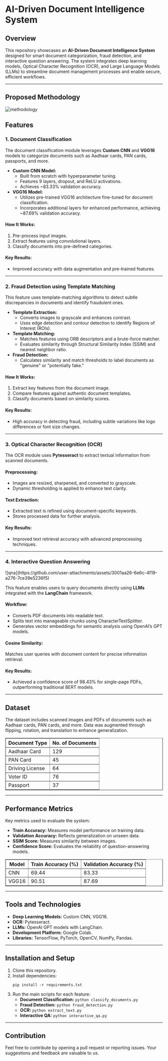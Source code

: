 
<h1>AI-Driven Document Intelligence System</h1>

<h2>Overview</h2>
<p>This repository showcases an <strong>AI-Driven Document Intelligence System</strong> designed for smart document categorization, fraud detection, and interactive question answering. The system integrates deep learning models, Optical Character Recognition (OCR), and Large Language Models (LLMs) to streamline document management processes and enable secure, efficient workflows.</p>
<hr>
<h2>Proposed Methodology</h2>

![methodology](https://github.com/user-attachments/assets/2fd22b2f-d684-4e1d-a0f3-f893c4b3049f)

<h2>Features</h2>
<h3>1. Document Classification</h3>
<p>The document classification module leverages <strong>Custom CNN</strong> and <strong>VGG16</strong> models to categorize documents such as Aadhaar cards, PAN cards, passports, and more.</p>
<ul>
<li><strong>Custom CNN Model:</strong>
            <ul>
                <li>Built from scratch with hyperparameter tuning.</li>
                <li>Features 9 layers, dropout, and ReLU activations.</li>
                <li>Achieves ~83.33% validation accuracy.</li>
            </ul>
        </li>
        <li><strong>VGG16 Model:</strong>
            <ul>
                <li>Utilizes pre-trained VGG16 architecture fine-tuned for document classification.</li>
                <li>Incorporates additional layers for enhanced performance, achieving ~87.69% validation accuracy.</li>
            </ul>
        </li>
    </ul>
<h4>How It Works:</h4>
<ol>
        <li>Pre-process input images.</li>
        <li>Extract features using convolutional layers.</li>
        <li>Classify documents into pre-defined categories.</li>
    </ol>
<h4>Key Results:</h4>
<ul>
        <li>Improved accuracy with data augmentation and pre-trained features.</li>
    </ul>

<hr>

<h3>2. Fraud Detection using Template Matching</h3>
<p>This feature uses template-matching algorithms to detect subtle discrepancies in documents and identify fraudulent ones.</p>

<ul>
        <li><strong>Template Extraction:</strong>
            <ul>
                <li>Converts images to grayscale and enhances contrast.</li>
                <li>Uses edge detection and contour detection to identify Regions of Interest (ROIs).</li>
            </ul>
        </li>
        <li><strong>Template Matching:</strong>
            <ul>
                <li>Matches features using ORB descriptors and a brute-force matcher.</li>
                <li>Evaluates similarity through Structural Similarity Index (SSIM) and nearest neighbor ratio.</li>
            </ul>
        </li>
        <li><strong>Fraud Detection:</strong>
            <ul>
                <li>Calculates similarity and match thresholds to label documents as "genuine" or "potentially fake."</li>
            </ul>
        </li>
    </ul>

<h4>How It Works:</h4>
<ol>
        <li>Extract key features from the document image.</li>
        <li>Compare features against authentic document templates.</li>
        <li>Classify documents based on similarity scores.</li>
    </ol>

<h4>Key Results:</h4>
<ul>
        <li>High accuracy in detecting fraud, including subtle variations like logo differences or font size changes.</li>
    </ul>

<hr>

<h3>3. Optical Character Recognition (OCR)</h3>
<p>The OCR module uses <strong>Pytesseract</strong> to extract textual information from scanned documents.</p>

<h4>Preprocessing:</h4>
<ul>
        <li>Images are resized, sharpened, and converted to grayscale.</li>
        <li>Dynamic thresholding is applied to enhance text clarity.</li>
    </ul>

<h4>Text Extraction:</h4>
<ul>
        <li>Extracted text is refined using document-specific keywords.</li>
        <li>Stores processed data for further analysis.</li>
    </ul>

<h4>Key Results:</h4>
<ul>
        <li>Improved text retrieval accuracy with advanced preprocessing techniques.</li>
    </ul>

<hr>

<h3>4. Interactive Question Answering</h3>
![qna](https://github.com/user-attachments/assets/3001aa26-6e6c-4f19-a276-7ce39e5236f5)

<p>This feature enables users to query documents directly using <strong>LLMs</strong> integrated with the <strong>LangChain</strong> framework.</p>

<h4>Workflow:</h4>
<ul>
        <li>Converts PDF documents into readable text.</li>
        <li>Splits text into manageable chunks using CharacterTextSplitter.</li>
        <li>Generates vector embeddings for semantic analysis using OpenAI’s GPT models.</li>
    </ul>

<h4>Cosine Similarity:</h4>
<p>Matches user queries with document content for precise information retrieval.</p>

<h4>Key Results:</h4>
<ul>
        <li>Achieved a confidence score of 98.43% for single-page PDFs, outperforming traditional BERT models.</li>
    </ul>

<hr>

<h2>Dataset</h2>
<p>The dataset includes scanned images and PDFs of documents such as Aadhaar cards, PAN cards, and more. Data was augmented through flipping, rotation, and translation to enhance generalization.</p>

<table border="1">
        <tr>
            <th>Document Type</th>
            <th>No. of Documents</th>
        </tr>
        <tr>
            <td>Aadhaar Card</td>
            <td>129</td>
        </tr>
        <tr>
            <td>PAN Card</td>
            <td>45</td>
        </tr>
        <tr>
            <td>Driving License</td>
            <td>64</td>
        </tr>
        <tr>
            <td>Voter ID</td>
            <td>76</td>
        </tr>
        <tr>
            <td>Passport</td>
            <td>37</td>
        </tr>
    </table>

<hr>

<h2>Performance Metrics</h2>
<p>Key metrics used to evaluate the system:</p>
<ul>
        <li><strong>Train Accuracy:</strong> Measures model performance on training data.</li>
        <li><strong>Validation Accuracy:</strong> Reflects generalization on unseen data.</li>
        <li><strong>SSIM Score:</strong> Measures similarity between images.</li>
        <li><strong>Confidence Score:</strong> Evaluates the reliability of question-answering models.</li>
    </ul>

<table border="1">
        <tr>
            <th>Model</th>
            <th>Train Accuracy (%)</th>
            <th>Validation Accuracy (%)</th>
        </tr>
        <tr>
            <td>CNN</td>
            <td>69.44</td>
            <td>83.33</td>
        </tr>
        <tr>
            <td>VGG16</td>
            <td>90.51</td>
            <td>87.69</td>
        </tr>
    </table>

<hr>

<h2>Tools and Technologies</h2>
    <ul>
        <li><strong>Deep Learning Models:</strong> Custom CNN, VGG16.</li>
        <li><strong>OCR:</strong> Pytesseract.</li>
        <li><strong>LLMs:</strong> OpenAI GPT models with LangChain.</li>
        <li><strong>Development Platform:</strong> Google Colab.</li>
        <li><strong>Libraries:</strong> TensorFlow, PyTorch, OpenCV, NumPy, Pandas.</li>
    </ul>

<hr>

<h2>Installation and Setup</h2>
<ol>
        <li>Clone this repository.</li>
        <li>Install dependencies:
            <pre><code>pip install -r requirements.txt</code></pre>
        </li>
        <li>Run the main scripts for each feature:
            <ul>
                <li><strong>Document Classification:</strong> <code>python classify_documents.py</code></li>
                <li><strong>Fraud Detection:</strong> <code>python fraud_detection.py</code></li>
                <li><strong>OCR:</strong> <code>python extract_text.py</code></li>
                <li><strong>Interactive QA:</strong> <code>python interactive_qa.py</code></li>
            </ul>
        </li>
    </ol>

<hr>

<h2>Contribution</h2>
<p>Feel free to contribute by opening a pull request or reporting issues. Your suggestions and feedback are valuable to us.</p>

